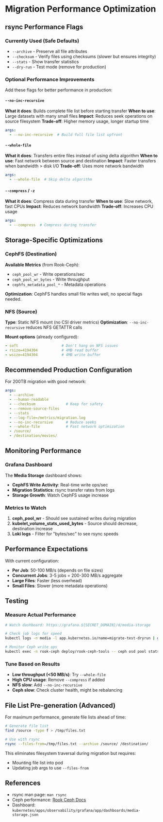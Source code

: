 # Migration Performance Optimization

## rsync Performance Flags

### Currently Used (Safe Defaults)

- `--archive` - Preserve all file attributes
- `--checksum` - Verify files using checksums (slower but ensures integrity)
- `--stats` - Show transfer statistics
- `--dry-run` - Test mode (remove for production)

### Optional Performance Improvements

Add these flags for better performance in production:

#### `--no-inc-recursive`
**What it does**: Builds complete file list before starting transfer
**When to use**: Large datasets with many small files
**Impact**: Reduces seek operations on source filesystem
**Trade-off**: Higher memory usage, longer startup time

```yaml
args:
  - --no-inc-recursive  # Build full file list upfront
```

#### `--whole-file`
**What it does**: Transfers entire files instead of using delta algorithm
**When to use**: Fast network between source and destination
**Impact**: Faster transfers when bandwidth > disk I/O
**Trade-off**: Uses more network bandwidth

```yaml
args:
  - --whole-file  # Skip delta algorithm
```

#### `--compress` / `-z`
**What it does**: Compress data during transfer
**When to use**: Slow network, fast CPUs
**Impact**: Reduces network bandwidth
**Trade-off**: Increases CPU usage

```yaml
args:
  - --compress  # Compress during transfer
```

## Storage-Specific Optimizations

### CephFS (Destination)

**Available Metrics** (from Rook-Ceph):
- `ceph_pool_wr` - Write operations/sec
- `ceph_pool_wr_bytes` - Write throughput
- `cephfs_metadata_pool_*` - Metadata operations

**Optimization**: CephFS handles small file writes well, no special flags needed.

### NFS (Source)

**Type**: Static NFS mount (no CSI driver metrics)
**Optimization**: `--no-inc-recursive` reduces NFS GETATTR calls

**Mount options** (already configured):
```yaml
- soft                    # Don't hang on NFS issues
- rsize=4194304           # 4MB read buffer
- wsize=4194304           # 4MB write buffer
```

## Recommended Production Configuration

For 200TB migration with good network:

```yaml
args:
  - --archive
  - --human-readable
  - --checksum              # Keep for safety
  - --remove-source-files
  - --stats
  - --log-file=/metrics/migration.log
  - --no-inc-recursive      # Reduce seeks
  - --whole-file            # Fast network optimization
  - /source/
  - /destination/movies/
```

## Monitoring Performance

### Grafana Dashboard

The **Media Storage** dashboard shows:
- **CephFS Write Activity**: Real-time write ops/sec
- **Migration Statistics**: rsync transfer rates from logs
- **Storage Growth**: Watch CephFS usage increase

### Metrics to Watch

1. **ceph_pool_wr** - Should see sustained writes during migration
2. **kubelet_volume_stats_used_bytes** - Source should decrease, destination increase
3. **Loki logs** - Filter for "bytes/sec" to see rsync speeds

## Performance Expectations

With current configuration:
- **Per Job**: 50-100 MB/s (depends on file sizes)
- **Concurrent Jobs**: 3-5 jobs = 200-300 MB/s aggregate
- **Large Files**: Faster (less overhead)
- **Small Files**: Slower (more metadata operations)

## Testing

### Measure Actual Performance

```bash
# Watch dashboard: https://grafana.${SECRET_DOMAIN}/d/media-storage

# Check job logs for speed
kubectl logs -n media -l app.kubernetes.io/name=migrate-test-dryrun | grep "bytes/sec"

# Monitor Ceph write ops
kubectl exec -n rook-ceph deploy/rook-ceph-tools -- ceph osd pool stats cephfs-data
```

### Tune Based on Results

- **Low throughput (<50 MB/s)**: Try `--whole-file`
- **High CPU usage**: Remove `--compress` if added
- **NFS slow**: Add `--no-inc-recursive`
- **Ceph slow**: Check cluster health, might be rebalancing

## File List Pre-generation (Advanced)

For maximum performance, generate file lists ahead of time:

```bash
# Generate file list
find /source -type f > /tmp/files.txt

# Use with rsync
rsync --files-from=/tmp/files.txt --archive /source/ /destination/
```

This eliminates filesystem traversal during migration but requires:
- Mounting file list into pod
- Updating job args to use `--files-from`

## References

- rsync man page: `man rsync`
- Ceph performance: [Rook Ceph Docs](https://rook.io/docs/rook/latest/)
- Dashboard: `kubernetes/apps/observability/grafana/app/dashboards/media-storage.json`
